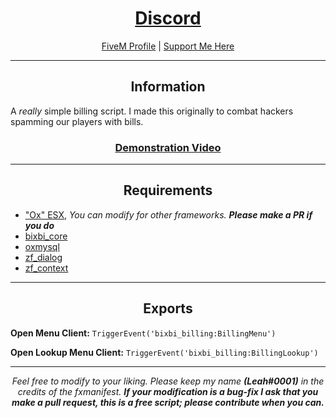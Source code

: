 <h1 align='center'><a href='https://discord.gg/sBfSsEjgMT'>Discord</a></h1>
<p align='center'><a href='https://forum.cfx.re/u/Leah_UK/summary'>FiveM Profile</a> | <a href='https://ko-fi.com/bixbi'>Support Me Here</a><br></p>

---

<h2 align='center'>Information</h2>

A <i>really</i> simple billing script. I made this originally to combat hackers spamming our players with bills.

<h3 align='center'><b><a href='https://youtu.be/gTbI0aiX9mw'>Demonstration Video</a></b></h3>

---

<h2 align='center'>Requirements</h2>

- <a href='https://github.com/overextended/es_extended'>"Ox" ESX</a>,<i> You can modify for other frameworks. <b>Please make a PR if you do</b></i>
- <a href='https://github.com/Leah-UK/bixbi_core'>bixbi_core</a>
- <a href='https://github.com/overextended/oxmysql'>oxmysql</a>
- <a href='https://github.com/zf-development/zf_dialog'>zf_dialog</a>
- <a href='https://github.com/zf-development/zf_context'>zf_context</a>

---

<h2 align='center'>Exports</h2>

<b>Open Menu Client:</b> <code>TriggerEvent('bixbi_billing:BillingMenu')</code>

<b>Open Lookup Menu Client:</b> <code>TriggerEvent('bixbi_billing:BillingLookup')</code>

---

<p align='center'><i>Feel free to modify to your liking. Please keep my name <b>(Leah#0001)</b> in the credits of the fxmanifest. <b>If your modification is a bug-fix I ask that you make a pull request, this is a free script; please contribute when you can.</b></i></p>
